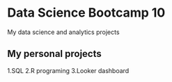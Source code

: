 # Data Science Bootcamp 10
My data science and analytics projects

## My personal projects

1.SQL
2.R programing
3.Looker dashboard
